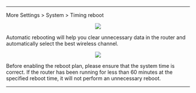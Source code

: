 
---
More Settings  > System > Timing reboot
<div style="text-align: center;">
    <img class="boxshadow" src="/images/timingadd.png">
</div>

<p class="text">
Automatic rebooting will help you clear unnecessary data in the router and automatically select the best wireless channel. 
</p>
<div style="text-align: center;">
    <img class="boxshadow" src="/images/timing_reboot.png">
</div>
<p class="text">
Before enabling the reboot plan, please ensure that the system time is correct. If the router has been running for less than 60 minutes at the specified reboot time, it will not perform an unnecessary reboot.
</p>

---